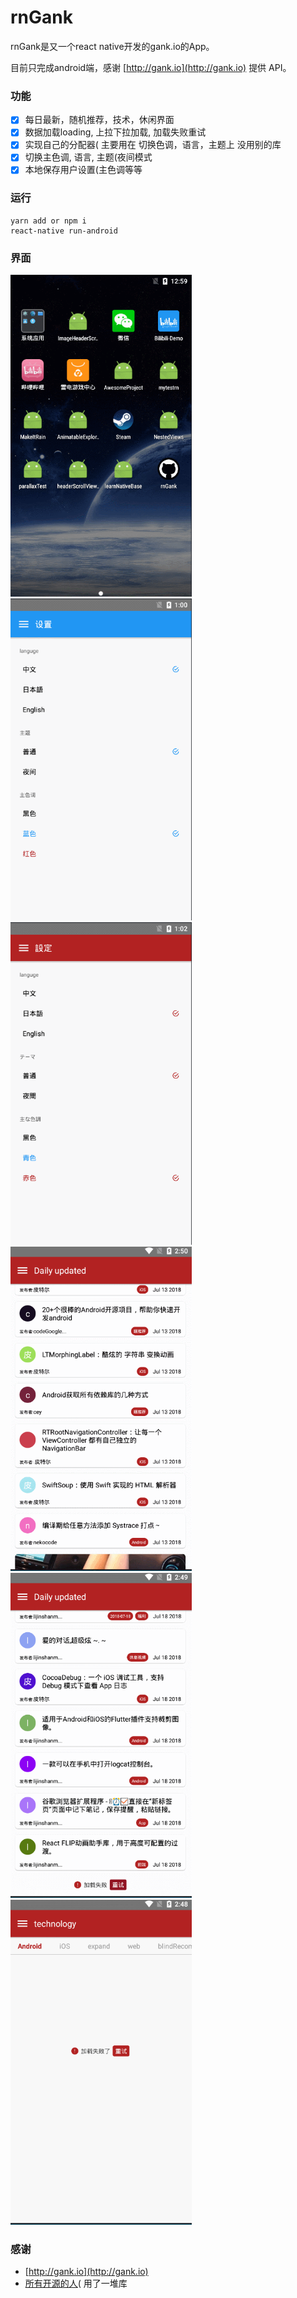 # rnGank

rnGank是又一个react native开发的gank.io的App。

目前只完成android端，感谢 [http://gank.io](http://gank.io) 提供 API。
### 功能

 - [x] 每日最新，随机推荐，技术，休闲界面
 - [x] 数据加载loading, 上拉下拉加载, 加载失败重试
 - [x] 实现自己的分配器( 主要用在 切换色调，语言，主题上 没用别的库
 - [x] 切换主色调, 语言, 主题(夜间模式
 - [x] 本地保存用户设置(主色调等等
 
### 运行

    yarn add or npm i
    react-native run-android

### 界面

  <img width="290" style="display: inline-block" src="https://github.com/qw110946/rnGank/blob/master/src/others/imgs/r1.gif"/><img width="290" style="display: inline-block" src="https://github.com/qw110946/rnGank/blob/master/src/others/imgs/r2.gif"/><img width="290" style="display: inline-block" src="https://github.com/qw110946/rnGank/blob/master/src/others/imgs/r3.gif"/><img width="290" style="display: inline-block" src="https://github.com/qw110946/rnGank/blob/master/src/others/imgs/r4.gif"/><img width="290" style="display: inline-block" src="https://github.com/qw110946/rnGank/blob/master/src/others/imgs/r5.gif"/><img width="290" style="display: inline-block" src="https://github.com/qw110946/rnGank/blob/master/src/others/imgs/r6.gif"/>

### 感谢

  * [http://gank.io](http://gank.io)
  * [所有开源的人](https://github.com/)( 用了一堆库